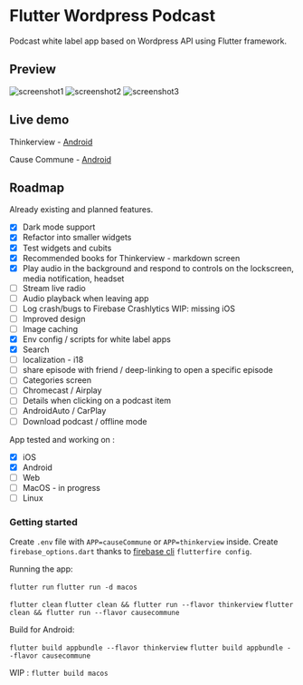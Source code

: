 # Flutter Wordpress Podcast

Podcast white label app based on Wordpress API using Flutter framework.

## Preview

![screenshot1](https://github.com/PierreBresson/flutter-wordpress-podcast/blob/main/preview/thinkerview-1.jpg)
![screenshot2](https://github.com/PierreBresson/flutter-wordpress-podcast/blob/main/preview/thinkerview-2.jpg)
![screenshot3](https://github.com/PierreBresson/flutter-wordpress-podcast/blob/main/preview/thinkerview-3.jpg)

## Live demo

Thinkerview - [Android](https://play.google.com/store/apps/details?id=com.thinkerview&hl=fr)

Cause Commune - [Android](https://play.google.com/store/apps/details?id=com.cause.commune)

## Roadmap

Already existing and planned features.

- [x] Dark mode support
- [x] Refactor into smaller widgets
- [x] Test widgets and cubits
- [x] Recommended books for Thinkerview - markdown screen
- [x] Play audio in the background and respond to controls on the lockscreen, media notification, headset
- [ ] Stream live radio
- [ ] Audio playback when leaving app
- [ ] Log crash/bugs to Firebase Crashlytics WIP: missing iOS
- [ ] Improved design
- [ ] Image caching
- [x] Env config / scripts for white label apps
- [x] Search
- [ ] localization - i18
- [ ] share episode with friend / deep-linking to open a specific episode
- [ ] Categories screen
- [ ] Chromecast / Airplay
- [ ] Details when clicking on a podcast item
- [ ] AndroidAuto / CarPlay
- [ ] Download podcast / offline mode

App tested and working on :

- [x] iOS
- [x] Android
- [ ] Web
- [ ] MacOS - in progress
- [ ] Linux

### Getting started

Create `.env` file with `APP=causeCommune` or `APP=thinkerview` inside.
Create `firebase_options.dart` thanks to [firebase cli](https://codewithandrea.com/articles/firebase-flutterfire-cli-flavors/) `flutterfire config`.

Running the app:

`flutter run`
`flutter run -d macos`

`flutter clean`
`flutter clean && flutter run --flavor thinkerview`
`flutter clean && flutter run --flavor causecommune`

Build for Android:

`flutter build appbundle --flavor thinkerview`
`flutter build appbundle --flavor causecommune`

WIP :
`flutter build macos`
